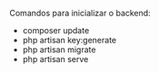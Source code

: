 Comandos para inicializar o backend:
 - composer update
 - php artisan key:generate
 - php artisan migrate
 - php artisan serve 
